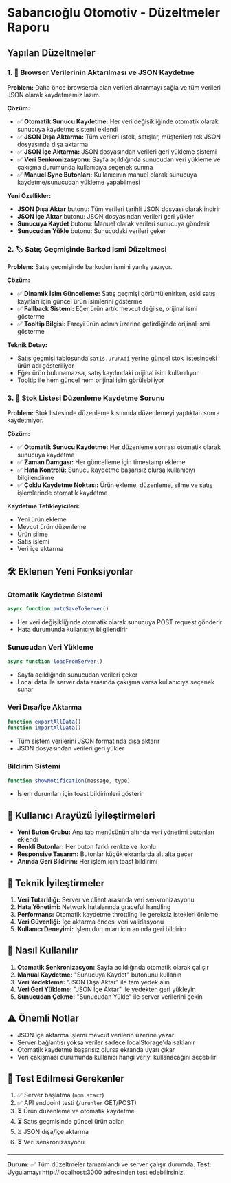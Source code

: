 # Sabancıoğlu Otomotiv - Düzeltmeler Raporu

## Yapılan Düzeltmeler

### 1. 🔄 Browser Verilerinin Aktarılması ve JSON Kaydetme

**Problem:** Daha önce browserda olan verileri aktarmayı sağla ve tüm verileri JSON olarak kaydetmemiz lazım.

**Çözüm:**
- ✅ **Otomatik Sunucu Kaydetme:** Her veri değişikliğinde otomatik olarak sunucuya kaydetme sistemi eklendi
- ✅ **JSON Dışa Aktarma:** Tüm verileri (stok, satışlar, müşteriler) tek JSON dosyasında dışa aktarma
- ✅ **JSON İçe Aktarma:** JSON dosyasından verileri geri yükleme sistemi
- ✅ **Veri Senkronizasyonu:** Sayfa açıldığında sunucudan veri yükleme ve çakışma durumunda kullanıcıya seçenek sunma
- ✅ **Manuel Sync Butonları:** Kullanıcının manuel olarak sunucuya kaydetme/sunucudan yükleme yapabilmesi

**Yeni Özellikler:**
- **JSON Dışa Aktar** butonu: Tüm verileri tarihli JSON dosyası olarak indirir
- **JSON İçe Aktar** butonu: JSON dosyasından verileri geri yükler
- **Sunucuya Kaydet** butonu: Manuel olarak verileri sunucuya gönderir
- **Sunucudan Yükle** butonu: Sunucudaki verileri çeker

### 2. 🏷️ Satış Geçmişinde Barkod İsmi Düzeltmesi

**Problem:** Satış geçmişinde barkodun ismini yanlış yazıyor.

**Çözüm:**
- ✅ **Dinamik İsim Güncelleme:** Satış geçmişi görüntülenirken, eski satış kayıtları için güncel ürün isimlerini gösterme
- ✅ **Fallback Sistemi:** Eğer ürün artık mevcut değilse, orijinal ismi gösterme
- ✅ **Tooltip Bilgisi:** Fareyi ürün adının üzerine getirdiğinde orijinal ismi gösterme

**Teknik Detay:**
- Satış geçmişi tablosunda `satis.urunAdi` yerine güncel stok listesindeki ürün adı gösteriliyor
- Eğer ürün bulunamazsa, satış kaydındaki orijinal isim kullanılıyor
- Tooltip ile hem güncel hem orijinal isim görülebiliyor

### 3. 💾 Stok Listesi Düzenleme Kaydetme Sorunu

**Problem:** Stok listesinde düzenleme kısmında düzenlemeyi yaptıktan sonra kaydetmiyor.

**Çözüm:**
- ✅ **Otomatik Sunucu Kaydetme:** Her düzenleme sonrası otomatik olarak sunucuya kaydetme
- ✅ **Zaman Damgası:** Her güncelleme için timestamp ekleme
- ✅ **Hata Kontrolü:** Sunucu kaydetme başarısız olursa kullanıcıyı bilgilendirme
- ✅ **Çoklu Kaydetme Noktası:** Ürün ekleme, düzenleme, silme ve satış işlemlerinde otomatik kaydetme

**Kaydetme Tetikleyicileri:**
- Yeni ürün ekleme
- Mevcut ürün düzenleme
- Ürün silme
- Satış işlemi
- Veri içe aktarma

## 🛠️ Eklenen Yeni Fonksiyonlar

### Otomatik Kaydetme Sistemi
```javascript
async function autoSaveToServer()
```
- Her veri değişikliğinde otomatik olarak sunucuya POST request gönderir
- Hata durumunda kullanıcıyı bilgilendirir

### Sunucudan Veri Yükleme
```javascript
async function loadFromServer()
```
- Sayfa açıldığında sunucudan verileri çeker
- Local data ile server data arasında çakışma varsa kullanıcıya seçenek sunar

### Veri Dışa/İçe Aktarma
```javascript
function exportAllData()
function importAllData()
```
- Tüm sistem verilerini JSON formatında dışa aktarır
- JSON dosyasından verileri geri yükler

### Bildirim Sistemi
```javascript
function showNotification(message, type)
```
- İşlem durumları için toast bildirimleri gösterir

## 📱 Kullanıcı Arayüzü İyileştirmeleri

- **Yeni Buton Grubu:** Ana tab menüsünün altında veri yönetimi butonları eklendi
- **Renkli Butonlar:** Her buton farklı renkte ve ikonlu
- **Responsive Tasarım:** Butonlar küçük ekranlarda alt alta geçer
- **Anında Geri Bildirim:** Her işlem için toast bildirimi

## 🔧 Teknik İyileştirmeler

1. **Veri Tutarlılığı:** Server ve client arasında veri senkronizasyonu
2. **Hata Yönetimi:** Network hatalarında graceful handling
3. **Performans:** Otomatik kaydetme throttling ile gereksiz istekleri önleme
4. **Veri Güvenliği:** İçe aktarma öncesi veri validasyonu
5. **Kullanıcı Deneyimi:** İşlem durumları için anında geri bildirim

## 🚀 Nasıl Kullanılır

1. **Otomatik Senkronizasyon:** Sayfa açıldığında otomatik olarak çalışır
2. **Manual Kaydetme:** "Sunucuya Kaydet" butonunu kullanın
3. **Veri Yedekleme:** "JSON Dışa Aktar" ile tam yedek alın
4. **Veri Geri Yükleme:** "JSON İçe Aktar" ile yedekten geri yükleyin
5. **Sunucudan Çekme:** "Sunucudan Yükle" ile server verilerini çekin

## ⚠️ Önemli Notlar

- JSON içe aktarma işlemi mevcut verilerin üzerine yazar
- Server bağlantısı yoksa veriler sadece localStorage'da saklanır
- Otomatik kaydetme başarısız olursa ekranda uyarı çıkar
- Veri çakışması durumunda kullanıcı hangi veriyi kullanacağını seçebilir

## 🎯 Test Edilmesi Gerekenler

1. ✅ Server başlatma (`npm start`)
2. ✅ API endpoint testi (`/urunler` GET/POST)
3. ⏳ Ürün düzenleme ve otomatik kaydetme
4. ⏳ Satış geçmişinde güncel ürün adları
5. ⏳ JSON dışa/içe aktarma
6. ⏳ Veri senkronizasyonu

---

**Durum:** ✅ Tüm düzeltmeler tamamlandı ve server çalışır durumda.
**Test:** Uygulamayı http://localhost:3000 adresinden test edebilirsiniz.